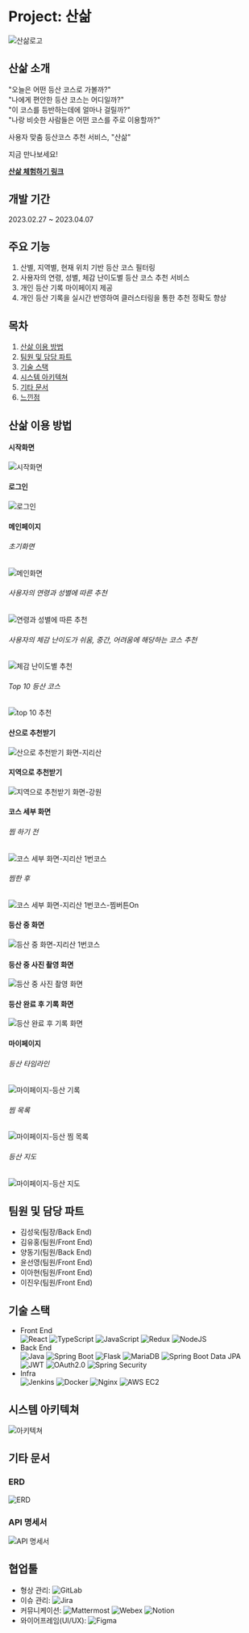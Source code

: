 # Project: 산삶
![산삶로고](./uploads/imgs/sansam_logo.png)

## 산삶 소개
"오늘은 어떤 등산 코스로 가볼까?"  
"나에게 편안한 등산 코스는 어디일까?"  
"이 코스를 등반하는데에 얼마나 걸릴까?"  
"나랑 비슷한 사람들은 어떤 코스를 주로 이용할까?"  

사용자 맞춤 등산코스 추천 서비스, "산삶"

지금 만나보세요!

__[산삶 체험하기 링크](https://j8d205.p.ssafy.io/)__


## 개발 기간
2023.02.27 ~ 2023.04.07

## 주요 기능
1. 산별, 지역별, 현재 위치 기반 등산 코스 필터링
2. 사용자의 연령, 성별, 체감 난이도별 등산 코스 추천 서비스
3. 개인 등산 기록 마이페이지 제공
4. 개인 등산 기록을 실시간 반영하여 클러스터링을 통한 추천 정확도 향상  

## 목차
1. [산삶 이용 방법](#산삶-이용-방법)
2. [팀원 및 담당 파트](#팀원-및-담당-파트)
3. [기술 스택](#기술-스택)
4. [시스템 아키텍쳐](#시스템-아키텍쳐)
5. [기타 문서](#기타-문서)
6. [느낀점](#느낀점)

## 산삶 이용 방법

#### 시작화면
![시작화면](./uploads/imgs/starting_page.gif)  

#### 로그인
![로그인](./uploads/imgs/login.png)

#### 메인페이지
###### 초기화면
![메인화면](./uploads/imgs/main.png)  
###### 사용자의 연령과 성별에 따른 추천
![연령과 성별에 따른 추천](./uploads/imgs/main_age_gender.png)  
###### 사용자의 체감 난이도가 쉬움, 중간, 어려움에 해당하는 코스 추천
![체감 난이도별 추천](./uploads/imgs/main_recommend.png)
###### Top 10 등산 코스
![top 10 추천]()

#### 산으로 추천받기
![산으로 추천받기 화면-지리산](./uploads/imgs/filter_mountain.png)

#### 지역으로 추천받기
![지역으로 추천받기 화면-강원]()

#### 코스 세부 화면
###### 찜 하기 전
![코스 세부 화면-지리산 1번코스](./uploads/imgs/course_detail.png)
###### 찜한 후
![코스 세부 화면-지리산 1번코스-찜버튼On](./uploads/imgs/course_detail_with_fav.png)

#### 등산 중 화면
![등산 중 화면-지리산 1번코스](./uploads/imgs/hiking.png)

#### 등산 중 사진 촬영 화면
![등산 중 사진 촬영 화면](./uploads/imgs/hiking_camera.png)

#### 등산 완료 후 기록 화면
![등산 완료 후 기록 화면](./uploads/imgs/hiking_review.png)

#### 마이페이지
###### 등산 타임라인
![마이페이지-등산 기록](./uploads/imgs/mypage_review_list.png)
###### 찜 목록
![마이페이지-등산 찜 목록](./uploads/imgs/mypage_favorite_list.png)
###### 등산 지도
![마이페이지-등산 지도](./uploads/imgs/mypage_climbed_map.png)

## 팀원 및 담당 파트
- 김성욱(팀장/Back End)
- 김유홍(팀원/Front End)
- 양동기(팀원/Back End)
- 윤선영(팀원/Front End)
- 이아현(팀원/Front End)
- 이진우(팀원/Front End)

## 기술 스택
- Front End  
![React](https://img.shields.io/badge/React-61DAFB?logo=React&logoColor=black)
![TypeScript](https://img.shields.io/badge/TypeScript-3178C6?logo=TypeScript&logoColor=black)
![JavaScript](https://img.shields.io/badge/JavaScript-F7DF1E?logo=JavaScript&logoColor=black)
![Redux](https://img.shields.io/badge/Redux-764ABC?logo=Redux&logoColor=black)
![NodeJS](https://img.shields.io/badge/Node.js-339933?logo=Node.js&logoColor=black)
- Back End  
![Java](https://img.shields.io/badge/Java-007396?logo=Java&logoColor=white)
![Spring Boot](https://img.shields.io/badge/Spring&nbsp;Boot-6DB33F?logo=SpringBoot&logoColor=darkgreen)
![Flask](https://img.shields.io/badge/Flask-000000?logo=Flask&logoColor=white)
![MariaDB](https://img.shields.io/badge/MariaDB-003545?logo=MariaDB&logoColor=white)
![Spring Boot Data JPA](https://img.shields.io/badge/SpringBoot&nbsp;Data&nbsp;JPA-6DB33F?logo=jpa&logoColor=darkgreen)
![JWT](https://img.shields.io/badge/JWT-000000?logo=JWT&logoColor=black)
![OAuth2.0](https://img.shields.io/badge/OAuth2.0-000000?logo=oauth&logoColor=white)
![Spring Security](https://img.shields.io/badge/Spring&nbsp;Security-6DB33F?logo=SpringSecurity&logoColor=black)
- Infra  
![Jenkins](https://img.shields.io/badge/Jenkins-D24939?logo=Jenkins&logoColor=black)
![Docker](https://img.shields.io/badge/Docker-2496ED?logo=Docker&logoColor=black)
![Nginx](https://img.shields.io/badge/NGINX-009639?logo=NGINX&logoColor=white)
![AWS EC2](https://img.shields.io/badge/Amazon&nbsp;EC2-FF9900?logo=AmazonEC2&logoColor=black)

## 시스템 아키텍쳐
![아키텍쳐](./uploads/imgs/architecture.png)

## 기타 문서

### ERD
![ERD](./uploads/imgs/erd_specification.png)

### API 명세서
![API 명세서](./uploads/imgs/api_specification.png)

## 협업툴
- 형상 관리: ![GitLab](https://img.shields.io/badge/GitLab-FC6D26?logo=GitLab)
- 이슈 관리: ![Jira](https://img.shields.io/badge/Jira-0052CC?logo=Jira)
- 커뮤니케이션:
![Mattermost](https://img.shields.io/badge/Mattermost-0058CC?logo=Mattermost&logoColor=black)
![Webex](https://img.shields.io/badge/WebEx-000000?logo=webex&logoColor=white)
![Notion](https://img.shields.io/badge/Notion-000000?logo=Notion&logoColor=white)
- 와이어프레임(UI/UX):
![Figma](https://img.shields.io/badge/Figma-F24E1E?logo=Figma&logoColor=white)